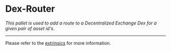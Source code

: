 # Dex-Router

*This pallet is used to add a route to a Decentralized Exchange Dex for a given pair of asset id's.*

---

Please refer to the [extrinsics](./dex-router/extrinsics.md) for more information.